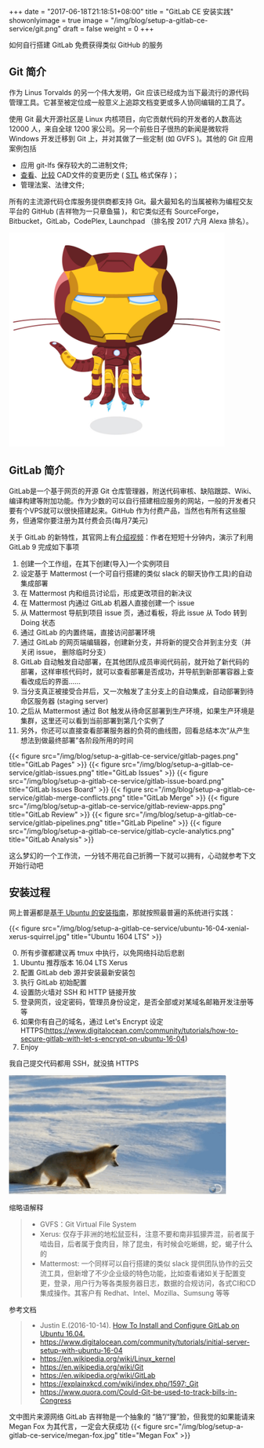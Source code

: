 +++
date = "2017-06-18T21:18:51+08:00"
title = "GitLab CE 安装实践"
showonlyimage = true
image = "/img/blog/setup-a-gitlab-ce-service/git.png"
draft = false
weight = 0
+++

如何自行搭建 GitLab 免费获得类似 GitHub 的服务
<!--more-->

## Git 简介
作为 Linus Torvalds 的另一个伟大发明，Git 应该已经成为当下最流行的源代码管理工具。它甚至被定位成一般意义上追踪文档变更或多人协同编辑的工具了。

使用 Git 最大开源社区是 Linux 内核项目，向它贡献代码的开发者的人数高达 12000 人，来自全球 1200 家公司。另一个前些日子很热的新闻是微软将 Windows 开发迁移到 Git 上，并对其做了一些定制 (如 GVFS )。其他的 Git 应用案例包括

- 应用 git-lfs 保存较大的二进制文件;
- [查看](https://github.com/blog/1465-stl-file-viewing)、[比较](https://github.com/blog/1633-3d-file-diffs) CAD文件的变更历史 ( [STL](https://en.wikipedia.org/wiki/STL_(file_format)) 格式保存 )；
- 管理法案、法律文件;

所有的主流源代码仓库服务提供商都支持 Git。最大最知名的当属被称为编程交友平台的 GitHub (吉祥物为一只章鱼猫 )，和它类似还有 SourceForge，Bitbucket，GitLab，CodePlex, Launchpad （排名按 2017 六月 Alexa 排名）。

![GitHub Octocat](/img/blog/setup-a-gitlab-ce-service/ironcat.png)

## GitLab 简介
GitLab是一个基于网页的开源 Git 仓库管理器，附送代码审核、缺陷跟踪、Wiki、编译构建等附加功能。作为少数的可以自行搭建相应服务的网站，一般的开发者只要有个VPS就可以很快搭建起来。GitHub 作为付费产品，当然也有所有这些服务，但通常你要注册为其付费会员(每月7美元)

关于 GitLab 的新特性，其官网上有[介绍视频](https://youtu.be/PoBaY_rqeKA)：作者在短短十分钟内，演示了利用 GitLab 9 完成如下事项

1. 创建一个工作组，在其下创建(导入)一个实例项目
2. 设定基于 Mattermost (一个可自行搭建的类似 slack 的聊天协作工具)的自动集成部署
3. 在 Mattermost 内和组员讨论后，形成更改项目的新决议
4. 在 Mattermost 内通过 GitLab 机器人直接创建一个 issue
5. 从 Mattermost 导航到项目 issue 页，通过看板，将此 issue 从 Todo 转到 Doing 状态
6. 通过 GitLab 的内置终端，直接访问部署环境
7. 通过 GitLab 的网页端编辑器，创建新分支，并将新的提交合并到主分支（并关闭 issue， 删除临时分支）
8. GitLab 自动触发自动部署，在其他团队成员审阅代码前，就开始了新代码的部署，这样审核代码时，就可以查看部署是否成功，并导航到新部署容器上查看改成后的界面……
9. 当分支真正被接受合并后，又一次触发了主分支上的自动集成，自动部署到待命区服务器 (staging server)
10. 之后从 Mattermost 通过 Bot 触发从待命区部署到生产环境，如果生产环境是集群，这里还可以看到当前部署到第几个实例了
11. 另外，你还可以直接查看部署服务器的负荷的曲线图，回看总结本次“从产生想法到做最终部署”各阶段所用的时间

{{< figure src="/img/blog/setup-a-gitlab-ce-service/gitlab-pages.png" title="GitLab Pages" >}}
{{< figure src="/img/blog/setup-a-gitlab-ce-service/gitlab-issues.png" title="GitLab Issues" >}}
{{< figure src="/img/blog/setup-a-gitlab-ce-service/gitlab-issue-board.png" title="GitLab Issues Board" >}}
{{< figure src="/img/blog/setup-a-gitlab-ce-service/gitlab-merge-conflicts.png" title="GitLab Merge" >}}
{{< figure src="/img/blog/setup-a-gitlab-ce-service/gitlab-review-apps.png" title="GitLab Review" >}}
{{< figure src="/img/blog/setup-a-gitlab-ce-service/gitlab-pipelines.png" title="GitLab Pipeline" >}}
{{< figure src="/img/blog/setup-a-gitlab-ce-service/gitlab-cycle-analytics.png" title="GitLab Analysis" >}}

这么梦幻的一个工作流，一分钱不用花自己折腾一下就可以拥有，心动就参考下文开始行动吧

## 安装过程
网上普遍都是[基于 Ubuntu 的安装指南](https://www.digitalocean.com/community/tutorials/how-to-install-and-configure-gitlab-on-ubuntu-16-04)，那就按照最普遍的系统进行实践：

{{< figure src="/img/blog/setup-a-gitlab-ce-service/ubuntu-16-04-xenial-xerus-squirrel.jpg" title="Ubuntu 1604 LTS" >}}

0. 所有步骤都建议再 tmux 中执行，以免网络抖动后悲剧
1. Ubuntu 推荐版本 16.04 LTS Xerus
2. 配置 GitLab deb 源并安装最新安装包
3. 执行 GitLab 初始配置
4. 设置防火墙对 SSH 和 HTTP 链接开放
5. 登录网页，设定密码，管理员身份设定，是否全部或对某域名邮箱开发注册等等
6. 如果你有自己的域名，通过 Let's Encrypt 设定 HTTPS(https://www.digitalocean.com/community/tutorials/how-to-secure-gitlab-with-let-s-encrypt-on-ubuntu-16-04)
7. Enjoy

我自己提交代码都用 SSH，就没搞 HTTPS

![Welcome to GitLab](/img/blog/setup-a-gitlab-ce-service/fox-snow.gif)

缩略语解释

> - GVFS：Git Virtual File System
> - Xerus: 仅存于非洲的地松鼠亚科，注意不要和南非狐獴弄混，前者属于啮齿目，后者属于食肉目，除了昆虫，有时候会吃蜥蜴，蛇，蝎子什么的
> - Mattermost: 一个同样可以自行搭建的类似 slack 提供团队协作的云交流工具，但新增了不少企业级的特色功能，比如查看诸如关于配置变更，登录，用户行为等各类服务器日志，数据的合规访问，各式CI和CD集成操作。其客户有 Redhat、Intel、Mozilla、Sumsung 等等

参考文档

> - Justin E.(2016-10-14). [How To Install and Configure GitLab on Ubuntu 16.04.]( https://www.digitalocean.com/community/tutorials/how-to-install-and-configure-gitlab-on-ubuntu-16-04)
> - https://www.digitalocean.com/community/tutorials/initial-server-setup-with-ubuntu-16-04
> - https://en.wikipedia.org/wiki/Linux_kernel
> - https://en.wikipedia.org/wiki/Git
> - https://en.wikipedia.org/wiki/GitLab
> - https://explainxkcd.com/wiki/index.php/1597:_Git
> - https://www.quora.com/Could-Git-be-used-to-track-bills-in-Congress


文中图片来源网络
GitLab 吉祥物是一个抽象的 “貉”/“狸”脸，但我觉的如果能请来 Megan Fox 为其代言，一定会大获成功
{{< figure src="/img/blog/setup-a-gitlab-ce-service/megan-fox.jpg" title="Megan Fox" >}}
